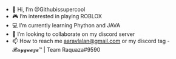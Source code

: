 - 👋 Hi, I’m @Githubissupercool
- 🎮 I’m interested in playing ROBLOX
- 💻 I’m currently learning Phython and JAVA
- 🍒 I’m looking to collaborate on my discord server
- 📫 How to reach me aaravlalan@gmail.com or my discord tag - 𝓡𝓪𝔂𝓺𝓾𝓪𝔃𝓪™ | Team Raquaza#9590

<!---
Githubissupercool/Githubissupercool is a ✨ special ✨ repository because its `README.md` (this file) appears on your GitHub profile.
You can click the Preview link to take a look at your changes.
--->
